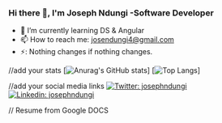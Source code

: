 ### Hi there 👋, I'm Joseph Ndungi -Software Developer


- 🌱 I’m currently learning DS & Angular
- 📫 How to reach me: <josendungi4@gmail.com>
- ⚡: Nothing changes if nothing changes.

//add your stats
[![Anurag's GitHub stats](https://github-readme-stats.vercel.app/api?username=josephndungi)]
[![Top Langs](https://github-readme-stats.vercel.app/api/top-langs/?username=josephndungi&layout=compact)]

//add your social media links
[![Twitter: josephndungi](https://img.shields.io/twitter/follow/josephndungi?style=social)](https://twitter.com/josejrke)
[![Linkedin: josephndungi](https://img.shields.io/badge/-josephndungi-blue?style=flat-square&logo=Linkedin&logoColor=white&link=https://www.linkedin.com/in/josephndungi/)](https://www.linkedin.com/in/joseph-ndungi-91b2a7195/?lipi=urn%3Ali%3Apage%3Ad_flagship3_feed%3B5BLZxDBmTzSvosAAGYReeg%3D%3D)

// Resume from Google DOCS
 
